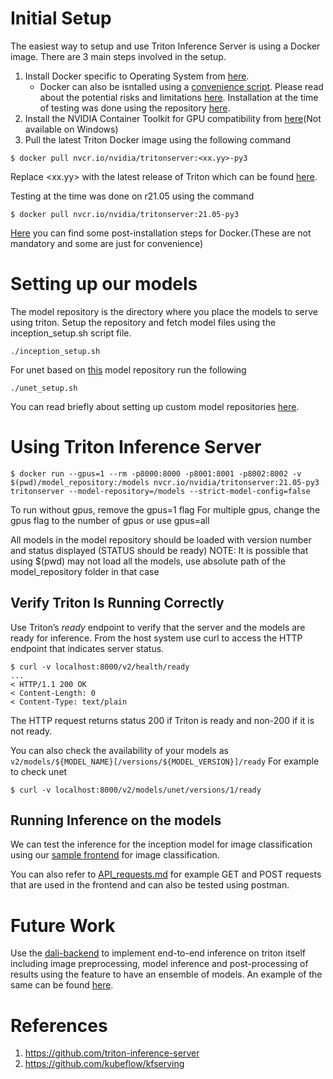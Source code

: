 # Initial Setup

The easiest way to setup and use Triton Inference Server is using a Docker image.
There are 3 main steps involved in the setup.
1. Install Docker specific to Operating System from [here](https://docs.docker.com/engine/install/).
    - Docker can also be isntalled using a [convenience script](https://get.docker.com/). Please read about the potential risks and limitations [here](https://docs.docker.com/engine/install/ubuntu/#install-using-the-convenience-script). Installation at the time of testing was done using the repository [here](https://docs.docker.com/engine/install/ubuntu/#install-using-the-convenience-script).   
2. Install the NVIDIA Container Toolkit for GPU compatibility from [here](https://docs.nvidia.com/datacenter/cloud-native/container-toolkit/install-guide.html#docker)(Not available on Windows)
3. Pull the latest Triton Docker image using the following command

  ``` 
  $ docker pull nvcr.io/nvidia/tritonserver:<xx.yy>-py3
  ```
  Replace <xx.yy> with the latest release of Triton which can be found [here](https://github.com/triton-inference-server/server#triton-inference-serve).
  
  Testing at the time was done on r21.05 using the command  
  
  ```
  $ docker pull nvcr.io/nvidia/tritonserver:21.05-py3
  ```

  
[Here](https://docs.docker.com/engine/install/linux-postinstall/) you can find some post-installation steps for Docker.(These are not mandatory and some are just for convenience)

# Setting up our models

The model repository is the directory where you place the models to serve using triton. 
Setup the repository and fetch model files using the inception_setup.sh script file.

```
./inception_setup.sh
```
For unet based on [this](https://github.com/reachsumit/deep-unet-for-satellite-image-segmentation) model repository run the following
```
./unet_setup.sh
```

You can read briefly about setting up custom model repositories [here](https://github.com/bansal01yash/Triton-Inference-server-Use/blob/main/model-setup.md).


# Using Triton Inference Server
 
```
$ docker run --gpus=1 --rm -p8000:8000 -p8001:8001 -p8002:8002 -v $(pwd)/model_repository:/models nvcr.io/nvidia/tritonserver:21.05-py3 tritonserver --model-repository=/models --strict-model-config=false
```
To run without gpus, remove the gpus=1 flag
For multiple gpus, change the gpus flag to the number of gpus or use gpus=all

All models in the model repository should be loaded with version number and status displayed (STATUS should be ready)
NOTE: It is possible that using $(pwd) may not load all the models, use absolute path of the model_repository folder in that case

## Verify Triton Is Running Correctly

Use Triton’s *ready* endpoint to verify that the server and the models
are ready for inference. From the host system use curl to access the
HTTP endpoint that indicates server status.

```
$ curl -v localhost:8000/v2/health/ready
...
< HTTP/1.1 200 OK
< Content-Length: 0
< Content-Type: text/plain
```

The HTTP request returns status 200 if Triton is ready and non-200 if
it is not ready.

You can also check the availability of your models as ```v2/models/${MODEL_NAME}[/versions/${MODEL_VERSION}]/ready```
For example to check unet

```
$ curl -v localhost:8000/v2/models/unet/versions/1/ready
```


## Running Inference on the models

We can test the inference for the inception model for image classification using our [sample frontend](https://github.com/Taarushthenoob/NESAC_front) for image classification. 


You can also refer to [API_requests.md](https://github.com/bansal01yash/Triton-Inference-server-Use/blob/main/API_requests.md) for example GET and POST requests that are used in the frontend and can also be tested using postman.

# Future Work

Use the [dali-backend](https://github.com/triton-inference-server/dali_backend) to implement end-to-end inference on triton itself including image preprocessing, model inference and post-processing of results using the feature to have an ensemble of models. An example of the same can be found [here](https://github.com/triton-inference-server/dali_backend/tree/main/docs/examples/inception_ensemble).

# References

1. https://github.com/triton-inference-server
2. https://github.com/kubeflow/kfserving

